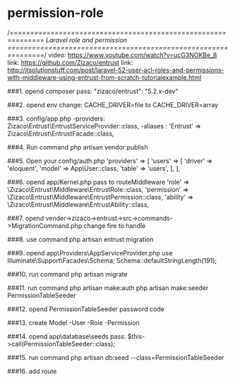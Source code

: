 # permission-role

/*==============================================================
                     Laravel role and permission
===============================================================*/
video: https://www.youtube.com/watch?v=ucG3NOKBe_8
link: https://github.com/Zizaco/entrust
link: http://itsolutionstuff.com/post/laravel-52-user-acl-roles-and-permissions-with-middleware-using-entrust-from-scratch-tutorialexample.html


###1. opend composer
   pass: "zizaco/entrust": "5.2.x-dev"

###2. opend env
   change: CACHE_DRIVER=file to CACHE_DRIVER=array

###3. config/app.php
   -providers: Zizaco\Entrust\EntrustServiceProvider::class,
   -aliases  : 'Entrust'   => Zizaco\Entrust\EntrustFacade::class,

###4. Run command
   php artisan vendor:publish

###5. Open your config/auth.php
   'providers' => [
    	'users' => [
        	'driver' => 'eloquent',
        	'model' => App\User::class,
        	'table' => 'users',
    		],
	  ],

###6. opend app/Kernel.php pass to routeMiddleware
    'role' => \Zizaco\Entrust\Middleware\EntrustRole::class,
    'permission' => \Zizaco\Entrust\Middleware\EntrustPermission::class,
    'ability' => \Zizaco\Entrust\Middleware\EntrustAbility::class,

###7. opend vender->zizaco->entrust->src->commands->MigrationCommand.php
    change fire to handle

###8. use command 
   php artisan entrust:migration

###9. opend app\Providers\AppServiceProvider.php
  use Illuminate\Support\Facades\Schema;
  Schema::defaultStringLength(191);

###10. run command 
    php artisan migrate

###11. run command
    php artisan make:auth
    php artisan make:seeder PermissionTableSeeder

###12. opend PermissionTableSeeder password code

###13. create Model
    -User
    -Role
    -Permission

###14. opend app\database\seeds
    pass: $this->call(PermissionTableSeeder::class);

###15. run command
    php artisan db:seed --class=PermissionTableSeeder

###16. add route

